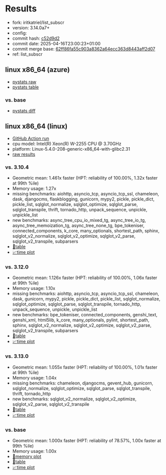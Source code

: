 # Results

- fork: iritkatriel/list_subscr
- version: 3.14.0a7+
- config: 
- commit hash: [c52d9d2](https://github.com/iritkatriel/cpython/commit/c52d9d2)
- commit date: 2025-04-16T23:00:23+01:00
- commit merge base: [62ff86fa55c903a8362a64ecc363d8443aff2d07](https://github.com/python/cpython/commit/62ff86fa55c903a8362a64ecc363d8443aff2d07)
- ref: list_subscr

## linux x86_64 (azure)

- [pystats raw](bm-20250416-azure-x86_64-iritkatriel-list_subscr-3.14.0a7%2B-c52d9d2-pystats.json)
- [pystats table](bm-20250416-azure-x86_64-iritkatriel-list_subscr-3.14.0a7%2B-c52d9d2-pystats.md)

### vs. base

- [pystats diff](bm-20250416-azure-x86_64-iritkatriel-list_subscr-3.14.0a7%2B-c52d9d2-pystats-vs-base.md)

## linux x86_64 (linux)

- [GitHub Action run](https://github.com/faster-cpython/benchmarking/actions/runs/14503477605)
- cpu model: Intel(R) Xeon(R) W-2255 CPU @ 3.70GHz
- platform: Linux-5.4.0-208-generic-x86_64-with-glibc2.31
- [raw results](bm-20250416-linux-x86_64-iritkatriel-list_subscr-3.14.0a7%2B-c52d9d2.json)

### vs. 3.10.4

- Geometric mean: 1.461x faster (HPT: reliability of 100.00%, 1.32x faster at 99th %ile)
- Memory usage: 1.27x
- missing benchmarks: aiohttp, asyncio_tcp, asyncio_tcp_ssl, chameleon, dask, djangocms, flaskblogging, gunicorn, mypy2, pickle, pickle_dict, pickle_list, sqlglot_normalize, sqlglot_optimize, sqlglot_parse, sqlglot_transpile, thrift, tornado_http, unpack_sequence, unpickle, unpickle_list
- new benchmarks: async_tree_cpu_io_mixed_tg, async_tree_io_tg, async_tree_memoization_tg, async_tree_none_tg, bpe_tokeniser, connected_components, k_core, many_optionals, shortest_path, sphinx, sqlglot_v2_normalize, sqlglot_v2_optimize, sqlglot_v2_parse, sqlglot_v2_transpile, subparsers
- [📄table](bm-20250416-linux-x86_64-iritkatriel-list_subscr-3.14.0a7%2B-c52d9d2-vs-3.10.4.md)
- [📈time plot](bm-20250416-linux-x86_64-iritkatriel-list_subscr-3.14.0a7%2B-c52d9d2-vs-3.10.4.svg)

### vs. 3.12.0

- Geometric mean: 1.126x faster (HPT: reliability of 100.00%, 1.06x faster at 99th %ile)
- Memory usage: 1.10x
- missing benchmarks: aiohttp, asyncio_tcp, asyncio_tcp_ssl, chameleon, dask, gunicorn, mypy2, pickle, pickle_dict, pickle_list, sqlglot_normalize, sqlglot_optimize, sqlglot_parse, sqlglot_transpile, tornado_http, unpack_sequence, unpickle, unpickle_list
- new benchmarks: bpe_tokeniser, connected_components, genshi_text, genshi_xml, html5lib, k_core, many_optionals, pylint, shortest_path, sphinx, sqlglot_v2_normalize, sqlglot_v2_optimize, sqlglot_v2_parse, sqlglot_v2_transpile, subparsers
- [📄table](bm-20250416-linux-x86_64-iritkatriel-list_subscr-3.14.0a7%2B-c52d9d2-vs-3.12.0.md)
- [📈time plot](bm-20250416-linux-x86_64-iritkatriel-list_subscr-3.14.0a7%2B-c52d9d2-vs-3.12.0.svg)

### vs. 3.13.0

- Geometric mean: 1.055x faster (HPT: reliability of 100.00%, 1.01x faster at 99th %ile)
- Memory usage: 1.04x
- missing benchmarks: chameleon, djangocms, gevent_hub, gunicorn, sqlglot_normalize, sqlglot_optimize, sqlglot_parse, sqlglot_transpile, thrift, tornado_http
- new benchmarks: sqlglot_v2_normalize, sqlglot_v2_optimize, sqlglot_v2_parse, sqlglot_v2_transpile
- [📄table](bm-20250416-linux-x86_64-iritkatriel-list_subscr-3.14.0a7%2B-c52d9d2-vs-3.13.0.md)
- [📈time plot](bm-20250416-linux-x86_64-iritkatriel-list_subscr-3.14.0a7%2B-c52d9d2-vs-3.13.0.svg)

### vs. base

- Geometric mean: 1.000x faster (HPT: reliability of 78.57%, 1.00x faster at 99th %ile)
- Memory usage: 1.00x
- [🧠memory plot](bm-20250416-linux-x86_64-iritkatriel-list_subscr-3.14.0a7%2B-c52d9d2-vs-base-mem.svg)
- [📄table](bm-20250416-linux-x86_64-iritkatriel-list_subscr-3.14.0a7%2B-c52d9d2-vs-base.md)
- [📈time plot](bm-20250416-linux-x86_64-iritkatriel-list_subscr-3.14.0a7%2B-c52d9d2-vs-base.svg)

